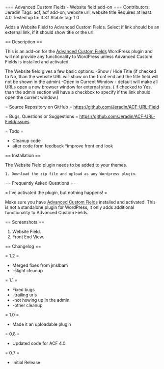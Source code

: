 === Advanced Custom Fields - Website field add-on ===
Contributors: Jeradin
Tags: acf, acf add-on, website url, website title
Requires at least: 4.0
Tested up to: 3.3.1
Stable tag: 1.0

Adds a Website Field to Advanced Custom Fields. Select if link should be an external link, if it should show title or the url.

== Description ==

This is an add-on for the [Advanced Custom Fields](http://wordpress.org/extend/plugins/advanced-custom-fields/)
WordPress plugin and will not provide any functionality to WordPress unless Advanced Custom Fields is installed
and activated.

The Website field gives a few basic options:
-Show / Hide Title (if checked to No, than the website URL will show on the front end and the title field will not be shown in the admin)
-Open in Current Window - default will make all URLs open a new browser window for external sites. ( if checked to Yes, than the admin section will have a checkbox to specify if the link should open the current window.)

= Source Repository on GitHub =
https://github.com/Jeradin/ACF-URL-Field

= Bugs, Questions or Suggestions =
https://github.com/Jeradin/ACF-URL-Field/issues

= Todo =
* Cleanup code
* alter code form feedback
*improve front end look

== Installation ==

The Website Field plugin needs to be added to your themes.

	1. Download the zip file and upload as any Wordpress plugin.
	
== Frequently Asked Questions ==

= I've activated the plugin, but nothing happens! =

Make sure you have [Advanced Custom Fields](http://wordpress.org/extend/plugins/advanced-custom-fields/) installed and
activated. This is not a standalone plugin for WordPress, it only adds additional functionality to Advanced Custom Fields.

== Screenshots ==

1. Website Field.
2. Front End View.

== Changelog ==

= 1.2 =
* Merged fixes from jmslbam
* -slight cleanup

= 1.1 =
* Fixed bugs
* -trailing urls
* -not howing up in the admin
* -other cleanup

= 1.0 =
* Made it an uploadable plugin

= 0.8 =
* Updated code for ACF 4.0

= 0.7 =
* Initial Release

